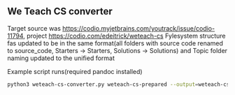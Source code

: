 ## We Teach CS converter

Target source was https://codio.myjetbrains.com/youtrack/issue/codio-11794, project https://codio.com/edeitrick/weteach-cs
Fylesystem structure fas updated to be in the same format(all folders with source code renamed to source_code, Starters -> Starters, Solutions -> Solutions) and Topic folder naming updated to the unified format

Example script runs(required pandoc installed)

```bash
python3 weteach-cs-converter.py weteach-cs-prepared --output=weteach-cs-output
```
